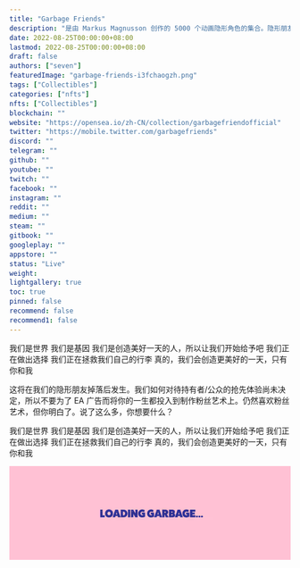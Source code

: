 ```yaml
---
title: "Garbage Friends"
description: "是由 Markus Magnusson 创作的 5000 个动画隐形角色的集合。隐形朋友是一个随机角色集体项目。"
date: 2022-08-25T00:00:00+08:00
lastmod: 2022-08-25T00:00:00+08:00
draft: false
authors: ["seven"]
featuredImage: "garbage-friends-i3fchaogzh.png"
tags: ["Collectibles"]
categories: ["nfts"]
nfts: ["Collectibles"]
blockchain: ""
website: "https://opensea.io/zh-CN/collection/garbagefriendofficial"
twitter: "https://mobile.twitter.com/garbagefriends"
discord: ""
telegram: ""
github: ""
youtube: ""
twitch: ""
facebook: ""
instagram: ""
reddit: ""
medium: ""
steam: ""
gitbook: ""
googleplay: ""
appstore: ""
status: "Live"
weight: 
lightgallery: true
toc: true
pinned: false
recommend: false
recommend1: false
---
```

我们是世界 我们是基因 我们是创造美好一天的人，所以让我们开始给予吧 我们正在做出选择 我们正在拯救我们自己的行李 真的，我们会创造更美好的一天，只有你和我

这将在我们的隐形朋友掉落后发生。我们如何对待持有者/公众的抢先体验尚未决定，所以不要为了 EA 广告而将你的一生都投入到制作粉丝艺术上。仍然喜欢粉丝艺术，但你明白了。说了这么多，你想要什么？

我们是世界 我们是基因 我们是创造美好一天的人，所以让我们开始给予吧 我们正在做出选择 我们正在拯救我们自己的行李 真的，我们会创造更美好的一天，只有你和我

![NFT](1661408778671.jpg)